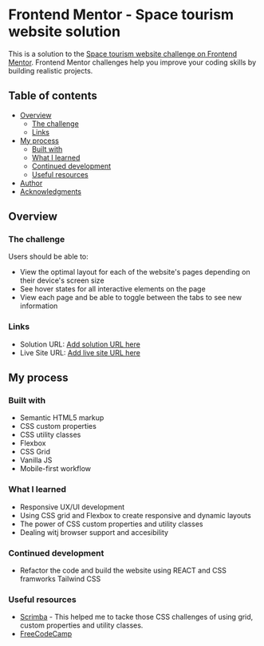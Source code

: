 # Frontend Mentor - Space tourism website solution

This is a solution to the [Space tourism website challenge on Frontend Mentor](https://www.frontendmentor.io/challenges/space-tourism-multipage-website-gRWj1URZ3). Frontend Mentor challenges help you improve your coding skills by building realistic projects. 

## Table of contents

- [Overview](#overview)
  - [The challenge](#the-challenge)
  - [Links](#links)
- [My process](#my-process)
  - [Built with](#built-with)
  - [What I learned](#what-i-learned)
  - [Continued development](#continued-development)
  - [Useful resources](#useful-resources)
- [Author](#author)
- [Acknowledgments](#acknowledgments)

## Overview

### The challenge

Users should be able to:

- View the optimal layout for each of the website's pages depending on their device's screen size
- See hover states for all interactive elements on the page
- View each page and be able to toggle between the tabs to see new information


### Links

- Solution URL: [Add solution URL here](https://your-solution-url.com)
- Live Site URL: [Add live site URL here](https://your-live-site-url.com)

## My process

### Built with

- Semantic HTML5 markup
- CSS custom properties
- CSS utility classes
- Flexbox
- CSS Grid
- Vanilla JS
- Mobile-first workflow

### What I learned

- Responsive UX/UI development
- Using CSS grid and Flexbox to create responsive and dynamic layouts
- The power of CSS custom properties and utility classes
- Dealing witj browser support and accesibility


### Continued development

- Refactor the code and build the website using REACT and CSS framworks Tailwind CSS

### Useful resources

- [Scrimba](https://www.srcimba.com) - This helped me to tacke those CSS challenges of using grid, custom properties and utility classes. 
- [FreeCodeCamp](https://www.freecodecamp.org) 






